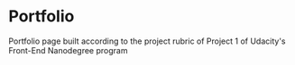 # Portfolio
Portfolio page built according to the project rubric of Project 1 of Udacity's Front-End Nanodegree program 
